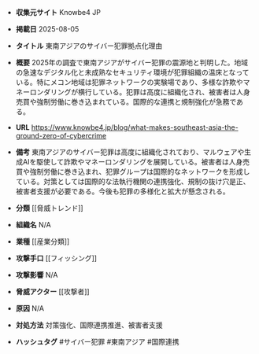 - **収集元サイト**
Knowbe4 JP

- **掲載日**
2025-08-05

- **タイトル**
東南アジアのサイバー犯罪拠点化理由

- **概要**
2025年の調査で東南アジアがサイバー犯罪の震源地と判明した。地域の急速なデジタル化と未成熟なセキュリティ環境が犯罪組織の温床となっている。特にメコン地域は犯罪ネットワークの実験場であり、多様な詐欺やマネーロンダリングが横行している。犯罪は高度に組織化され、被害者は人身売買や強制労働に巻き込まれている。国際的な連携と規制強化が急務である。

- **URL**
https://www.knowbe4.jp/blog/what-makes-southeast-asia-the-ground-zero-of-cybercrime

- **備考**
東南アジアのサイバー犯罪は高度に組織化されており、マルウェアや生成AIを駆使して詐欺やマネーロンダリングを展開している。被害者は人身売買や強制労働に巻き込まれ、犯罪グループは国際的なネットワークを形成している。対策としては国際的な法執行機関の連携強化、規制の抜け穴是正、被害者支援が必要である。今後も犯罪の多様化と拡大が懸念される。

- **分類**
[[脅威トレンド]]

- **組織名**
N/A

- **業種**
[[産業分類]]

- **攻撃手口**
[[フィッシング]]

- **攻撃影響**
N/A

- **脅威アクター**
[[攻撃者]]

- **原因**
N/A

- **対処方法**
対策強化、国際連携推進、被害者支援

- **ハッシュタグ**
#サイバー犯罪 #東南アジア #国際連携
